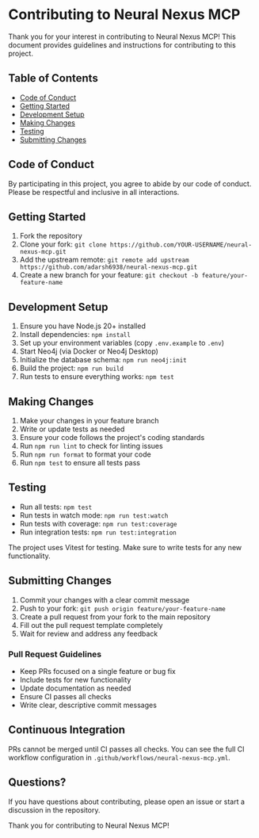 # Contributing to Neural Nexus MCP

Thank you for your interest in contributing to Neural Nexus MCP! This document provides guidelines and instructions for contributing to this project.

## Table of Contents

- [Code of Conduct](#code-of-conduct)
- [Getting Started](#getting-started)
- [Development Setup](#development-setup)
- [Making Changes](#making-changes)
- [Testing](#testing)
- [Submitting Changes](#submitting-changes)

## Code of Conduct

By participating in this project, you agree to abide by our code of conduct. Please be respectful and inclusive in all interactions.

## Getting Started

1. Fork the repository
2. Clone your fork: `git clone https://github.com/YOUR-USERNAME/neural-nexus-mcp.git`
3. Add the upstream remote: `git remote add upstream https://github.com/adarsh6938/neural-nexus-mcp.git`
4. Create a new branch for your feature: `git checkout -b feature/your-feature-name`

## Development Setup

1. Ensure you have Node.js 20+ installed
2. Install dependencies: `npm install`
3. Set up your environment variables (copy `.env.example` to `.env`)
4. Start Neo4j (via Docker or Neo4j Desktop)
5. Initialize the database schema: `npm run neo4j:init`
6. Build the project: `npm run build`
7. Run tests to ensure everything works: `npm test`

## Making Changes

1. Make your changes in your feature branch
2. Write or update tests as needed
3. Ensure your code follows the project's coding standards
4. Run `npm run lint` to check for linting issues
5. Run `npm run format` to format your code
6. Run `npm test` to ensure all tests pass

## Testing

- Run all tests: `npm test`
- Run tests in watch mode: `npm run test:watch`
- Run tests with coverage: `npm run test:coverage`
- Run integration tests: `npm run test:integration`

The project uses Vitest for testing. Make sure to write tests for any new functionality.

## Submitting Changes

1. Commit your changes with a clear commit message
2. Push to your fork: `git push origin feature/your-feature-name`
3. Create a pull request from your fork to the main repository
4. Fill out the pull request template completely
5. Wait for review and address any feedback

### Pull Request Guidelines

- Keep PRs focused on a single feature or bug fix
- Include tests for new functionality
- Update documentation as needed
- Ensure CI passes all checks
- Write clear, descriptive commit messages

## Continuous Integration

PRs cannot be merged until CI passes all checks. You can see the full CI workflow configuration in `.github/workflows/neural-nexus-mcp.yml`.

## Questions?

If you have questions about contributing, please open an issue or start a discussion in the repository.

Thank you for contributing to Neural Nexus MCP!
